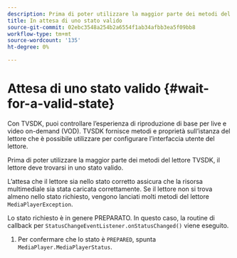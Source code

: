 ```yaml
---
description: Prima di poter utilizzare la maggior parte dei metodi del lettore TVSDK, il lettore deve trovarsi in uno stato valido.
title: In attesa di uno stato valido
source-git-commit: 02ebc3548a254b2a6554f1ab34afbb3ea5f09bb8
workflow-type: tm+mt
source-wordcount: '135'
ht-degree: 0%

---
```


# Attesa di uno stato valido {#wait-for-a-valid-state}

Con TVSDK, puoi controllare l’esperienza di riproduzione di base per live e video on-demand (VOD). TVSDK fornisce metodi e proprietà sull’istanza del lettore che è possibile utilizzare per configurare l’interfaccia utente del lettore.

Prima di poter utilizzare la maggior parte dei metodi del lettore TVSDK, il lettore deve trovarsi in uno stato valido.

L’attesa che il lettore sia nello stato corretto assicura che la risorsa multimediale sia stata caricata correttamente. Se il lettore non si trova almeno nello stato richiesto, vengono lanciati molti metodi del lettore `MediaPlayerException`.

Lo stato richiesto è in genere PREPARATO. In questo caso, la routine di callback per `StatusChangeEventListener.onStatusChanged()` viene eseguito.

1. Per confermare che lo stato è `PREPARED`, spunta `MediaPlayer.MediaPlayerStatus`.
